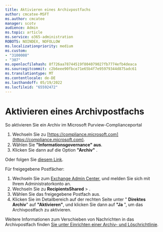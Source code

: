 ```yaml
---
title: Aktivieren eines Archivpostfachs
author: cmcatee-MSFT
ms.author: cmcatee
manager: scotv
audience: Admin
ms.topic: article
ms.service: o365-administration
ROBOTS: NOINDEX, NOFOLLOW
ms.localizationpriority: medium
ms.custom:
- "3100008"
- "307"
ms.openlocfilehash: 8f726aa78744519f804079027fb7774efb4deaca
ms.sourcegitcommit: c2b6eee90fbce71e65b4f7e95979344d875adc61
ms.translationtype: MT
ms.contentlocale: de-DE
ms.lasthandoff: 05/19/2022
ms.locfileid: "65592472"
---
```

# <a name="enable-an-archive-mailbox"></a>Aktivieren eines Archivpostfachs

So aktivieren Sie ein Archiv im Microsoft Purview-Complianceportal

1. Wechseln Sie zu [https://compliance.microsoft.com](https://compliance.microsoft.com).
2. Wählen Sie **"Informationsgovernance" aus**.
3. Klicken Sie dann auf die Option **"Archiv"** .

Oder folgen Sie [diesem Link](https://sip.compliance.microsoft.com/informationgovernance?viewid=archive).  

Für freigegebene Postfächer:

1. Wechseln Sie zum [Exchange Admin Center](https://outlook.office365.com/ecp), und melden Sie sich mit Ihrem Administratorkonto an.
2. Wechseln Sie zu **RecipientsShared** > .
3. Wählen Sie das freigegebene Postfach aus.
4. Klicken Sie im Detailbereich auf der rechten Seite unter " **Direktes Archiv**" auf **"Aktivieren"**, und klicken Sie dann auf **"Ja** ", um das Archivpostfach zu aktivieren.

Weitere Informationen zum Verschieben von Nachrichten in das Archivpostfach finden [Sie unter Einrichten einer Archiv- und Löschrichtlinie](https://docs.microsoft.com//office365/securitycompliance/set-up-an-archive-and-deletion-policy-for-mailboxes).
